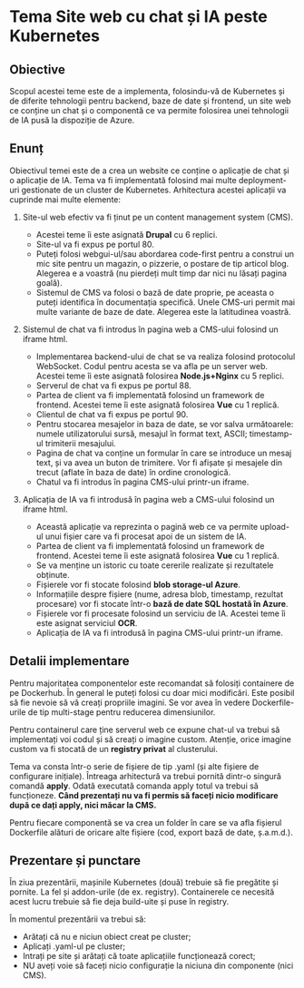 # Tema Site web cu chat și IA peste Kubernetes

## Obiective
Scopul acestei teme este de a implementa, folosindu-vă de Kubernetes și de diferite tehnologii pentru backend, baze de date și frontend, un site web ce conține un chat și o componentă ce va permite folosirea unei tehnologii de IA pusă la dispoziție de Azure.

## Enunț
Obiectivul temei este de a crea un website ce conține o aplicație de chat și o aplicație de IA. Tema va fi implementată folosind mai multe deployment-uri gestionate de un cluster de Kubernetes. Arhitectura acestei aplicații va cuprinde mai multe elemente:

1. Site-ul web efectiv va fi ținut pe un content management system (CMS).
   * Acestei teme îi este asignată **Drupal** cu 6 replici.
   * Site-ul va fi expus pe portul 80.
   * Puteți folosi webgui-ul/sau abordarea code-first pentru a construi un mic site pentru un magazin, o pizzerie, o postare de tip articol blog. Alegerea e a voastră (nu pierdeți mult timp dar nici nu lăsați pagina goală).
   * Sistemul de CMS va folosi o bază de date proprie, pe aceasta o puteți identifica în documentația specifică. Unele CMS-uri permit mai multe variante de baze de date. Alegerea este la latitudinea voastră.

3. Sistemul de chat va fi introdus în pagina web a CMS-ului folosind un iframe html.
   * Implementarea backend-ului de chat se va realiza folosind protocolul WebSocket. Codul pentru acesta se va afla pe un server web. Acestei teme îi este asignată folosirea **Node.js+Nginx** cu 5 replici.
   * Serverul de chat va fi expus pe portul 88.
   * Partea de client va fi implementată folosind un framework de frontend. Acestei teme îi este asignată folosirea **Vue** cu 1 replică.
   * Clientul de chat va fi expus pe portul 90.
   * Pentru stocarea mesajelor in baza de date, se vor salva următoarele: numele utilizatorului sursă, mesajul în format text, ASCII; timestamp-ul trimiterii mesajului.
   * Pagina de chat va conține un formular în care se introduce un mesaj text, și va avea un buton de trimitere. Vor fi afișate și mesajele din trecut (aflate în baza de date) în ordine cronologică.
   * Chatul va fi introdus în pagina CMS-ului printr-un iframe.

4. Aplicația de IA va fi introdusă în pagina web a CMS-ului folosind un iframe html.
   * Această aplicație va reprezinta o pagină web ce va permite upload-ul unui fișier care va fi procesat apoi de un sistem de IA.
   * Partea de client va fi implementată folosind un framework de frontend. Acestei teme îi este asignată folosirea **Vue** cu 1 replică.
   * Se va menține un istoric cu toate cererile realizate și rezultatele obținute.
   * Fișierele vor fi stocate folosind **blob storage-ul Azure**.
   * Informațiile despre fișiere (nume, adresa blob, timestamp, rezultat procesare) vor fi stocate într-o **bază de date SQL hostată în Azure**.
   * Fișierele vor fi procesate folosind un serviciu de IA. Acestei teme îi este asignat serviciul **OCR**.
   * Aplicația de IA va fi introdusă în pagina CMS-ului printr-un iframe.

## Detalii implementare
Pentru majoritatea componentelor este recomandat să folosiți containere de pe Dockerhub. În general le puteți folosi cu doar mici modificări. Este posibil să fie nevoie să vă creați propriile imagini. Se vor avea în vedere Dockerfile-urile de tip multi-stage pentru reducerea dimensiunilor.

Pentru containerul care ține serverul web ce expune chat-ul va trebui să implementați voi codul și să creați o imagine custom. Atenție, orice imagine custom va fi stocată de un **registry privat** al clusterului.

Tema va consta într-o serie de fișiere de tip .yaml (și alte fișiere de configurare inițiale). Întreaga arhitectură va trebui pornită dintr-o singură comandă **apply**. Odată executată comanda apply totul va trebui să funcționeze. **Când prezentați nu va fi permis să faceți nicio modificare după ce dați apply, nici măcar la CMS.**

Pentru fiecare componentă se va crea un folder în care se va afla fișierul Dockerfile alături de oricare alte fișiere (cod, export bază de date, ș.a.m.d.).

## Prezentare și punctare
În ziua prezentării, mașinile Kubernetes (două) trebuie să fie pregătite și pornite. La fel și addon-urile (de ex. registry). Containerele ce necesită acest lucru trebuie să fie deja build-uite și puse în registry.

În momentul prezentării va trebui să:
* Arătați că nu e niciun obiect creat pe cluster;
* Aplicați .yaml-ul pe cluster;
* Intrați pe site și arătați că toate aplicațiile funcționează corect;
* NU aveți voie să faceți nicio configurație la niciuna din componente (nici CMS).